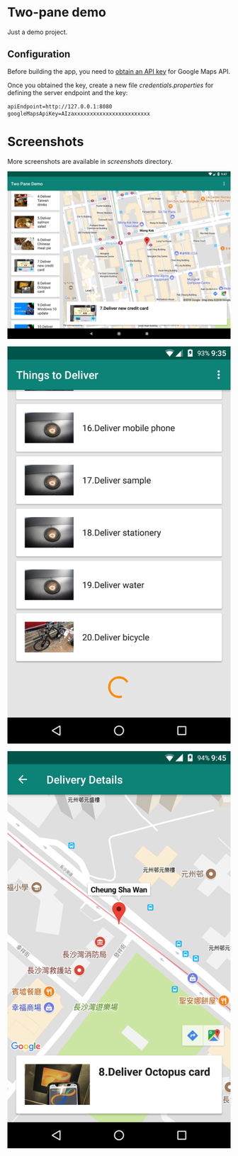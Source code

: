 # Two-pane demo

Just a demo project.

## Configuration

Before building the app, you need to [obtain an API key](https://developers.google.com/maps/documentation/android/start#get-key) for Google Maps API.

Once you obtained the key, create a new file *credentials.properties* for defining the server endpoint and the key:

```
apiEndpoint=http://127.0.0.1:8080
googleMapsApiKey=AIzaxxxxxxxxxxxxxxxxxxxxxxxx
```

# Screenshots

More screenshots are available in *screenshots* directory.

![Two pane layout](screenshots/two-pane.png)

![List page](screenshots/page-end-loading.png)

![Detail page](screenshots/detail-page.png)